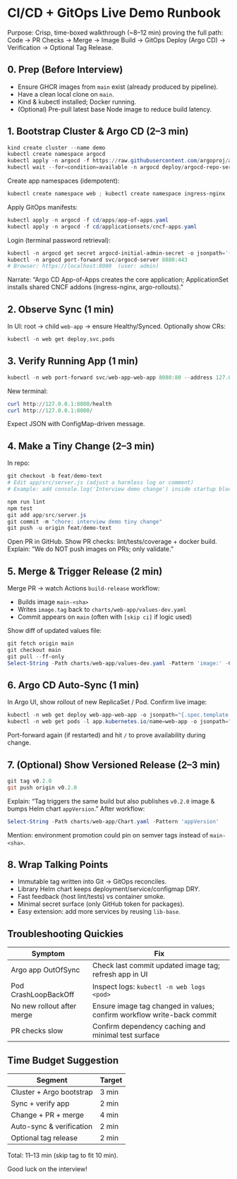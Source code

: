 # CI/CD + GitOps Live Demo Runbook

Purpose: Crisp, time-boxed walkthrough (~8–12 min) proving the full path: Code → PR Checks → Merge → Image Build → GitOps Deploy (Argo CD) → Verification → Optional Tag Release.

## 0. Prep (Before Interview)
- Ensure GHCR images from `main` exist (already produced by pipeline).
- Have a clean local clone on `main`.
- Kind & kubectl installed; Docker running.
- (Optional) Pre-pull latest base Node image to reduce build latency.

## 1. Bootstrap Cluster & Argo CD (2–3 min)
```powershell
kind create cluster --name demo
kubectl create namespace argocd
kubectl apply -n argocd -f https://raw.githubusercontent.com/argoproj/argo-cd/stable/manifests/install.yaml
kubectl wait --for=condition=available -n argocd deploy/argocd-repo-server --timeout=180s
```

Create app namespaces (idempotent):
```powershell
kubectl create namespace web ; kubectl create namespace ingress-nginx ; kubectl create namespace argo-rollouts
```

Apply GitOps manifests:
```powershell
kubectl apply -n argocd -f cd/apps/app-of-apps.yaml
kubectl apply -n argocd -f cd/applicationsets/cncf-apps.yaml
```

Login (terminal password retrieval):
```powershell
kubectl -n argocd get secret argocd-initial-admin-secret -o jsonpath='{.data.password}' | % { [Text.Encoding]::UTF8.GetString([Convert]::FromBase64String($_)) }; echo
kubectl -n argocd port-forward svc/argocd-server 8080:443
# Browser: https://localhost:8080  (user: admin)
```

Narrate: “Argo CD App-of-Apps creates the core application; ApplicationSet installs shared CNCF addons (ingress-nginx, argo-rollouts).”

## 2. Observe Sync (1 min)
In UI: root → child `web-app` → ensure Healthy/Synced.
Optionally show CRs:
```powershell
kubectl -n web get deploy,svc,pods
```

## 3. Verify Running App (1 min)
```powershell
kubectl -n web port-forward svc/web-app-web-app 8080:80 --address 127.0.0.1
```
New terminal:
```powershell
curl http://127.0.0.1:8080/health
curl http://127.0.0.1:8080/
```
Expect JSON with ConfigMap-driven message.

## 4. Make a Tiny Change (2–3 min)
In repo:
```powershell
git checkout -b feat/demo-text
# Edit app/src/server.js (adjust a harmless log or comment)
# Example: add console.log('Interview demo change') inside startup block.

npm run lint
npm test
git add app/src/server.js
git commit -m "chore: interview demo tiny change"
git push -u origin feat/demo-text
```

Open PR in GitHub. Show PR checks: lint/tests/coverage + docker build.
Explain: “We do NOT push images on PRs; only validate.”

## 5. Merge & Trigger Release (2 min)
Merge PR → watch Actions `build-release` workflow:
- Builds image `main-<sha>`
- Writes `image.tag` back to `charts/web-app/values-dev.yaml`
- Commit appears on `main` (often with `[skip ci]` if logic used)

Show diff of updated values file:
```powershell
git fetch origin main
git checkout main
git pull --ff-only
Select-String -Path charts/web-app/values-dev.yaml -Pattern 'image:' -Context 0,2
```

## 6. Argo CD Auto-Sync (1 min)
In Argo UI, show rollout of new ReplicaSet / Pod.
Confirm live image:
```powershell
kubectl -n web get deploy web-app-web-app -o jsonpath="{.spec.template.spec.containers[0].image}"; echo
kubectl -n web get pods -l app.kubernetes.io/name=web-app -o jsonpath="{.items[0].spec.containers[0].image}"; echo
```
Port-forward again (if restarted) and hit `/` to prove availability during change.

## 7. (Optional) Show Versioned Release (2–3 min)
```powershell
git tag v0.2.0
git push origin v0.2.0
```
Explain: “Tag triggers the same build but also publishes `v0.2.0` image & bumps Helm chart `appVersion`.”
After workflow:
```powershell
Select-String -Path charts/web-app/Chart.yaml -Pattern 'appVersion'
```
Mention: environment promotion could pin on semver tags instead of `main-<sha>`.

## 8. Wrap Talking Points
- Immutable tag written into Git → GitOps reconciles.
- Library Helm chart keeps deployment/service/configmap DRY.
- Fast feedback (host lint/tests) vs container smoke.
- Minimal secret surface (only GitHub token for packages).
- Easy extension: add more services by reusing `lib-base`.

## Troubleshooting Quickies
| Symptom | Fix |
|---------|-----|
| Argo app OutOfSync | Check last commit updated image tag; refresh app in UI |
| Pod CrashLoopBackOff | Inspect logs: `kubectl -n web logs <pod>` |
| No new rollout after merge | Ensure image tag changed in values; confirm workflow write-back commit |
| PR checks slow | Confirm dependency caching and minimal test surface |

## Time Budget Suggestion
| Segment | Target |
|---------|--------|
| Cluster + Argo bootstrap | 3 min |
| Sync + verify app | 2 min |
| Change + PR + merge | 4 min |
| Auto-sync & verification | 2 min |
| Optional tag release | 2 min |

Total: 11–13 min (skip tag to fit 10 min).

Good luck on the interview!
